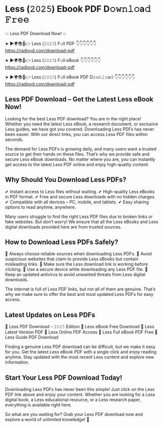 # Less (𝟸𝟶𝟸𝟻) Ebook PDF D𝚘𝚠𝚗𝚕𝚘a𝚍 𝙵𝚛𝚎𝚎

💥 Less PDF Download Now! 💥

➤ ►🌍📚📱👉 Less (𝟸𝟶𝟸𝟻) F𝚞ll PDF 👇👇👇👇👇👇
https://radiovd.com/download-pdf

➤ ►🌍📚📱👉 Less (𝟸𝟶𝟸𝟻) F𝚞ll eBook 👇👇👇👇👇👇
https://radiovd.com/download-pdf

➤ ►🌍📚📱👉 Less (𝟸𝟶𝟸𝟻) F𝚞ll eBook PDF D𝚘𝚠𝚗𝚕𝚘a𝚍 👇👇👇👇👇👇
https://radiovd.com/download-pdf

## Less PDF Download – Get the Latest Less eBook Now!

Looking for the best Less PDF download? You are in the right place! Whether you need the latest Less eBook, a research document, or exclusive Less guides, we have got you covered. Downloading Less PDFs has never been easier. With our direct links, you can access Less PDF files within seconds.

The demand for Less PDFs is growing daily, and many users want a trusted source to get their hands on these files. That’s why we provide safe and secure Less eBook downloads. No matter where you are, you can instantly get access to the latest Less PDF online and enjoy high-quality content.

## Why Should You Download Less PDFs?

✔ Instant access to Less files without waiting.
✔ High-quality Less eBooks in PDF format.
✔ Free and secure Less downloads with no hidden charges.
✔ Compatible with all devices – PC, mobile, and tablets.
✔ Easy sharing options to read anytime, anywhere.

Many users struggle to find the right Less PDF files due to broken links or fake websites. But don’t worry! We ensure that all the Less eBooks and Less digital downloads provided here are from trusted sources.

## How to Download Less PDFs Safely?

📌 Always choose reliable sources when downloading Less PDFs.
📌 Avoid suspicious websites that claim to provide Less eBooks but contain misleading links.
📌 Make sure the Less download link is working before clicking.
📌 Use a secure device while downloading any Less PDF file.
📌 Keep an updated antivirus to avoid unwanted threats from Less digital downloads.

The internet is full of Less PDF links, but not all of them are genuine. That’s why we make sure to offer the best and most updated Less PDFs for easy access.

## Latest Updates on Less PDFs

🔹 Less PDF Download – 𝟸𝟶𝟸𝟻 Edition
🔹 Less eBook Free Download
🔹 Less Latest Version PDF
🔹 Less Online PDF Access
🔹 Less Full eBook PDF Free
🔹 Less Guide PDF Download

Finding a genuine Less PDF download can be difficult, but we make it easy for you. Get the latest Less eBook PDF with a single click and enjoy reading anytime. Stay updated with the most recent Less content and explore new information.

## Start Your Less PDF Download Today!

Downloading Less PDFs has never been this simple! Just click on the Less PDF link above and enjoy your content. Whether you are looking for a Less digital book, a Less educational resource, or a Less research paper, everything is available right here.

So what are you waiting for? Grab your Less PDF download now and explore a world of unlimited knowledge! 🚀